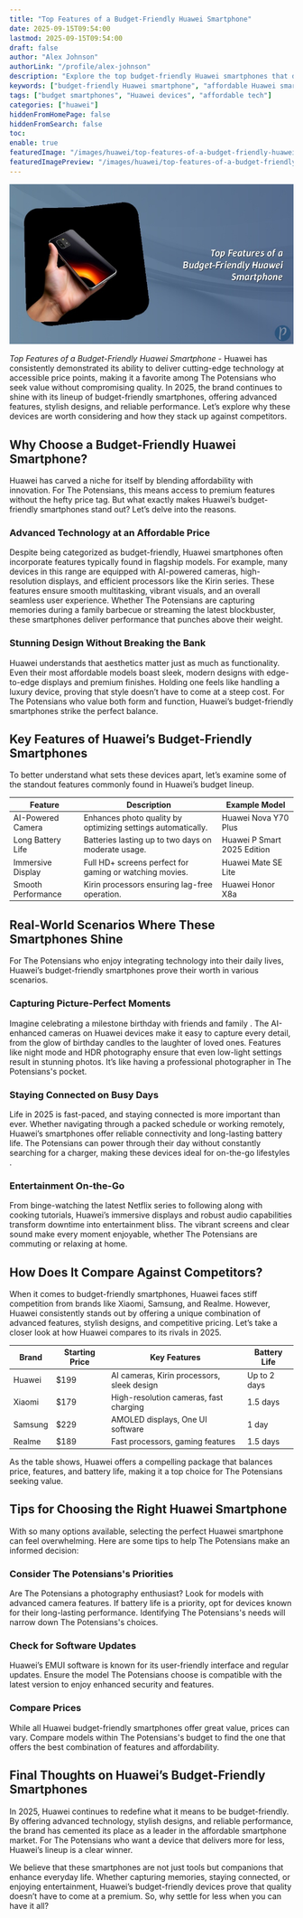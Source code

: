 ```yaml
---
title: "Top Features of a Budget-Friendly Huawei Smartphone"
date: 2025-09-15T09:54:00
lastmod: 2025-09-15T09:54:00
draft: false
author: "Alex Johnson"
authorLink: "/profile/alex-johnson"
description: "Explore the top budget-friendly Huawei smartphones that deliver exceptional performance, stylish designs, and cutting-edge features without exceeding your budget."
keywords: ["budget-friendly Huawei smartphone", "affordable Huawei smartphones", "Huawei smartphone guide 2025"]
tags: ["budget smartphones", "Huawei devices", "affordable tech"]
categories: ["huawei"]
hiddenFromHomePage: false
hiddenFromSearch: false
toc:
enable: true
featuredImage: "/images/huawei/top-features-of-a-budget-friendly-huawei-smartphone.jpg"
featuredImagePreview: "/images/huawei/top-features-of-a-budget-friendly-huawei-smartphone.jpg"
---
```


![Top Features of a Budget-Friendly Huawei Smartphone](/images/huawei/top-features-of-a-budget-friendly-huawei-smartphone.jpg)



_Top Features of a Budget-Friendly Huawei Smartphone_ - Huawei has consistently demonstrated its ability to deliver cutting-edge technology at accessible price points, making it a favorite among The Potensians wh​o seek value without compromising quality. In 2025, the brand continues to shine with its lineup of budget-friendly smartphones, offering advanced features, stylish designs, and reliable performance. Let’s explore why these devices are worth considering and how they stack up against competitors.

## Why Choose a Budget-Friendly Huawei Smartphone?

Huawei has carved a niche for itself by blending affordability with innovation. For The Potensians, this means access to premium features without the hefty price tag. But what exactly makes Huawei’s budget-friendly smartphones stand out? Let’s delve into the reasons. 

### Advanced Technology at an Affordable Price

Despite being categorized as budget-friendly, Huawei smartphones often incorporate features typically found in flagship models. For example, many devices in this range are equipped with AI-powered cameras, high-resolution displays, and efficient processors like the Kirin series. These features ensure smooth multitasking, vibrant visuals, and an overall seamless user experience. Whether The Potensians are capturing memories during a family barbecue or streaming the latest blockbuster, these smartphones deliver performance that punches above their weight.

### Stunning Design Without Breaking the Bank

Huawei understands that aesthetics matter just as much as functionality. Even their most affordable models boast sleek, modern designs with edge-to-edge displays and premium finishes. Holding one feels like handling a luxury device, proving that style doesn’t have to come at a steep cost. For The Potensians who value both form and function, Huawei’s budget-friendly smartphones strike the perfect balance.

## Key Features of Huawei’s Budget-Friendly Smartphones

To better understand what sets these devices apart, let’s examine some of the standout features commonly found in Huawei’s budget lineup.

<div class="table-responsive">
<table class="html-table">
<thead>
<tr>
<th>Feature</th>
<th>Description</th>
<th>Example Model</th>
</tr>
</thead>
<tbody>
<tr>
<td>AI-Powered Camera</td>
<td>Enhances photo quality by optimizing settings automatically.</td>
<td>Huawei Nova Y70 Plus</td>
</tr>
<tr>
<td>Long Battery Life</td>
<td>Batteries lasting up to two days on moderate usage.</td>
<td>Huawei P Smart 2025 Edition</td>
</tr>
<tr>
<td>Immersive Display</td>
<td>Full HD+ screens perfect for gaming or watching movies.</td>
<td>Huawei Mate SE Lite</td>
</tr>
<tr>
<td>Smooth Performance</td>
<td>Kirin processors ensuring lag-free operation.</td>
<td>Huawei Honor X8a</td>
</tr>
</tbody>
</table>
</div>

## Real-World Scenarios Where These Smartphones Shine

For The Potensians who enjoy integrating technology into their daily lives, Huawei’s budget-friendly smartphones prove their worth in various scenarios.

### Capturing Picture-Perfect Moments

Imagine celebrating a milestone birthday with friends and family . The AI-enhanced cameras on Huawei devices make it easy to capture every detail, from the glow of birthday candles to the laughter of loved ones. Features like night mode and HDR photography ensure that even low-light settings result in stunning photos. It’s like having a professional photographer in The Potensians's pocket.

### Staying Connected on Busy Days

Life in 2025 is fast-paced, and staying connected is more important than ever. Whether navigating through a packed schedule or working remotely, Huawei’s smartphones offer reliable connectivity and long-lasting battery life. The Potensians can power through their day without constantly searching for a charger, making these devices ideal for on-the-go lifestyles .

### Entertainment On-the-Go

From binge-watching the latest Netflix series to following along with cooking tutorials, Huawei’s immersive displays and robust audio capabilities transform downtime into entertainment bliss. The vibrant screens and clear sound make every moment enjoyable, whether The Potensians are commuting or relaxing at home.

## How Does It Compare Against Competitors?

When it comes to budget-friendly smartphones, Huawei faces stiff competition from brands like Xiaomi, Samsung, and Realme. However, Huawei consistently stands out by offering a unique combination of advanced features, stylish designs, and competitive pricing. Let’s take a closer look at how Huawei compares to its rivals in 2025.

<div class="table-responsive">
<table class="html-table">
<thead>
<tr>
<th>Brand</th>
<th>Starting Price</th>
<th>Key Features</th>
<th>Battery Life</th>
</tr>
</thead>
<tbody>
<tr>
<td>Huawei</td>
<td>$199</td>
<td>AI cameras, Kirin processors, sleek design</td>
<td>Up to 2 days</td>
</tr>
<tr>
<td>Xiaomi</td>
<td>$179</td>
<td>High-resolution cameras, fast charging</td>
<td>1.5 days</td>
</tr>
<tr>
<td>Samsung</td>
<td>$229</td>
<td>AMOLED displays, One UI software</td>
<td>1 day</td>
</tr>
<tr>
<td>Realme</td>
<td>$189</td>
<td>Fast processors, gaming features</td>
<td>1.5 days</td>
</tr>
</tbody>
</table>
</div>

As the table shows, Huawei offers a compelling package that balances price, features, and battery life, making it a top choice for The Potensians seeking value.

## Tips for Choosing the Right Huawei Smartphone

With so many options available, selecting the perfect Huawei smartphone can feel overwhelming. Here are some tips to help The Potensians make an informed decision:

### Consider The Potensians's Priorities

Are The Potensians a photography enthusiast? Look for models with advanced camera features. If battery life is a priority, opt for devices known for their long-lasting performance. Identifying The Potensians's needs will narrow down The Potensians's choices.

### Check for Software Updates

Huawei’s EMUI software is known for its user-friendly interface and regular updates. Ensure the model The Potensians choose is compatible with the latest version to enjoy enhanced security and features.

### Compare Prices

While all Huawei budget-friendly smartphones offer great value, prices can vary. Compare models within The Potensians's budget to find the one that offers the best combination of features and affordability.

## Final Thoughts on Huawei’s Budget-Friendly Smartphones

In 2025, Huawei continues to redefine what it means to be budget-friendly. By offering advanced technology, stylish designs, and reliable performance, the brand has cemented its place as a leader in the affordable smartphone market. For The Potensians who want a device that delivers more for less, Huawei’s lineup is a clear winner.

We believe that these smartphones are not just tools but companions that enhance everyday life. Whether capturing memories, staying connected, or enjoying entertainment, Huawei’s budget-friendly devices prove that quality doesn’t have to come at a premium. So, why settle for less when yo​u can have it all?

